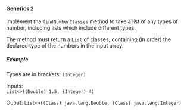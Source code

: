#### Generics 2

Implement the `findNumberClasses` method to take a list of any types of number, including
lists which include different types.

The method must return a `List` of classes, containing (in order) the declared type of 
the numbers in the input array.

##### Example

Types are in brackets: `(Integer)`

Inputs:  
`List<>((Double) 1.5, (Integer) 4)`  

Ouput:
`List<>((Class) java.lang.Double, (Class) java.lang.Integer)`
